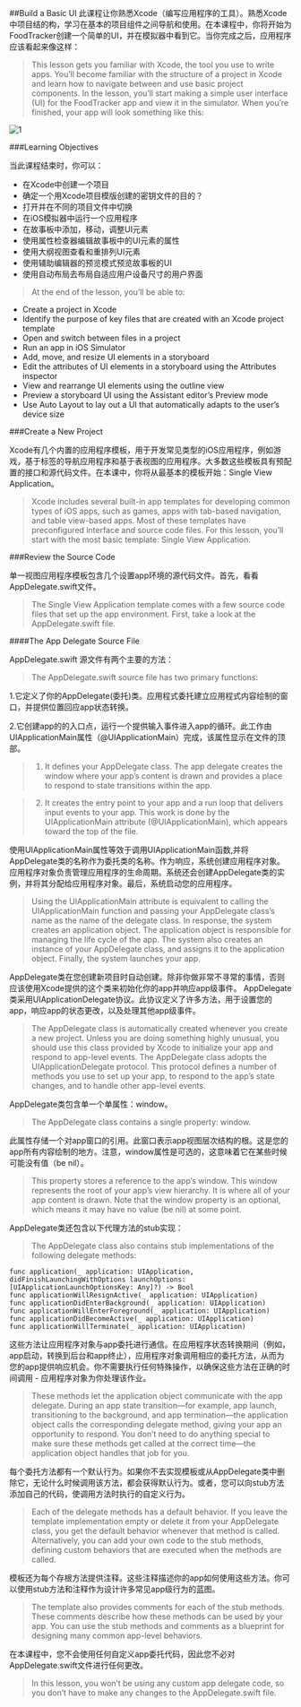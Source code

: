 ##Build a Basic UI
此课程让你熟悉Xcode（编写应用程序的工具）。熟悉Xcode中项目结的构，学习在基本的项目组件之间导航和使用。在本课程中，你将开始为FoodTracker创建一个简单的UI，并在模拟器中看到它。当你完成之后，应用程序应该看起来像这样：
>This lesson gets you familiar with Xcode, the tool you use to write apps. You’ll become familiar with the structure of a project in Xcode and learn how to navigate between and use basic project components. In the lesson, you’ll start making a simple user interface (UI) for the FoodTracker app and view it in the simulator. When you’re finished, your app will look something like this:

![1](./image/1_of_babu.png)

###Learning Objectives

当此课程结束时，你可以：

 - 在Xcode中创建一个项目
 - 确定一个用Xcode项目模版创建的密钥文件的目的？
 - 打开并在不同的项目文件中切换
 - 在iOS模拟器中运行一个应用程序
 - 在故事板中添加，移动，调整UI元素
 - 使用属性检查器编辑故事板中的UI元素的属性
 - 使用大纲视图查看和重排列UI元素
 - 使用辅助编辑器的预览模式预览故事板的UI
 - 使用自动布局去布局自适应用户设备尺寸的用户界面
 
>At the end of the lesson, you’ll be able to:
>
 - Create a project in Xcode
 - Identify the purpose of key files that are created with an Xcode project template
 - Open and switch between files in a project
 - Run an app in iOS Simulator
 - Add, move, and resize UI elements in a storyboard
 - Edit the attributes of UI elements in a storyboard using the Attributes inspector
 - View and rearrange UI elements using the outline view
 - Preview a storyboard UI using the Assistant editor’s Preview mode
 - Use Auto Layout to lay out a UI that automatically adapts to the user’s device size

###Create a New Project

Xcode有几个内置的应用程序模板，用于开发常见类型的iOS应用程序，例如游戏，基于标签的导航应用程序和基于表视图的应用程序。大多数这些模板具有预配置的接口和源代码文件。在本课中，你将从最基本的模板开始：Single View Application。
>Xcode includes several built-in app templates for developing common types of iOS apps, such as games, apps with tab-based navigation, and table view-based apps. Most of these templates have preconfigured interface and source code files. For this lesson, you’ll start with the most basic template: Single View Application.

###Review the Source Code

单一视图应用程序模板包含几个设置app环境的源代码文件。首先，看看AppDelegate.swift文件。
>The Single View Application template comes with a few source code files that set up the app environment. First, take a look at the AppDelegate.swift file.

####The App Delegate Source File

AppDelegate.swift 源文件有两个主要的方法：
>The AppDelegate.swift source file has two primary functions:

 1.它定义了你的AppDelegate(委托)类。应用程式委托建立应用程式内容绘制的窗口，并提供位置回应app状态转换。

 2.它创建app的的入口点，运行一个提供输入事件进入app的循环。此工作由UIApplicationMain属性（@UIApplicationMain）完成，该属性显示在文件的顶部。
> 1. It defines your AppDelegate class. The app delegate creates the window where your app’s content is drawn and provides a place to respond to state transitions within the app.

> 2. It creates the entry point to your app and a run loop that delivers input events to your app. This work is done by the UIApplicationMain attribute (@UIApplicationMain), which appears toward the top of the file.

使用UIApplicationMain属性等效于调用UIApplicationMain函数,并将AppDelegate类的名称作为委托类的名称。作为响应，系统创建应用程序对象。应用程序对象负责管理应用程序的生命周期。系统还会创建AppDelegate类的实例，并将其分配给应用程序对象。最后，系统启动您的应用程序。
>Using the UIApplicationMain attribute is equivalent to calling the UIApplicationMain function and passing your AppDelegate class’s name as the name of the delegate class. In response, the system creates an application object. The application object is responsible for managing the life cycle of the app. The system also creates an instance of your AppDelegate class, and assigns it to the application object. Finally, the system launches your app.


AppDelegate类在您创建新项目时自动创建。除非你做非常不寻常的事情，否则应该使用Xcode提供的这个类来初始化你的app并响应app级事件。 AppDelegate类采用UIApplicationDelegate协议。此协议定义了许多方法，用于设置您的app，响应app的状态更改，以及处理其他app级事件。
>The AppDelegate class is automatically created whenever you create a new project. Unless you are doing something highly unusual, you should use this class provided by Xcode to initialize your app and respond to app-level events. The AppDelegate class adopts the UIApplicationDelegate protocol. This protocol defines a number of methods you use to set up your app, to respond to the app’s state changes, and to handle other app-level events.

AppDelegate类包含单一个单属性：window。
>The AppDelegate class contains a single property: window.

此属性存储一个对app窗口的引用。此窗口表示app视图层次结构的根。这是您的app所有内容绘制的地方。注意，window属性是可选的，这意味着它在某些时候可能没有值（be nil）。
>This property stores a reference to the app’s window. This window represents the root of your app’s view hierarchy. It is where all of your app content is drawn. Note that the window property is an optional, which means it may have no value (be nil) at some point.

AppDelegate类还包含以下代理方法的stub实现：
>The AppDelegate class also contains stub implementations of the following delegate methods:

```
func application(_ application: UIApplication, didFinishLaunchingWithOptions launchOptions: [UIApplicationLaunchOptionsKey: Any]?) -> Bool
func applicationWillResignActive(_ application: UIApplication)
func applicationDidEnterBackground(_ application: UIApplication)
func applicationWillEnterForeground(_ application: UIApplication)
func applicationDidBecomeActive(_ application: UIApplication)
func applicationWillTerminate(_ application: UIApplication)
```

这些方法让应用程序对象与app委托进行通信。在应用程序状态转换期间（例如，app启动，转换到后台和app终止），应用程序对象调用相应的委托方法，从而为您的app提供响应机会。你不需要执行任何特殊操作，以确保这些方法在正确的时间调用 - 应用程序对象为你处理该作业。
>These methods let the application object communicate with the app delegate. During an app state transition—for example, app launch, transitioning to the background, and app termination—the application object calls the corresponding delegate method, giving your app an opportunity to respond. You don’t need to do anything special to make sure these methods get called at the correct time—the application object handles that job for you.

每个委托方法都有一个默认行为。如果你不去实现模板或从AppDelegate类中删除它，无论什么时候调用该方法，都会获得默认行为。或者，您可以向stub方法添加自己的代码，使调用方法时执行的自定义行为。
>Each of the delegate methods has a default behavior. If you leave the template implementation empty or delete it from your AppDelegate class, you get the default behavior whenever that method is called. Alternatively, you can add your own code to the stub methods, defining custom behaviors that are executed when the methods are called.

模板还为每个存根方法提供注释。这些注释描述你的app如何使用这些方法。你可以使用stub方法和注释作为设计许多常见app级行为的蓝图。
>The template also provides comments for each of the stub methods. These comments describe how these methods can be used by your app. You can use the stub methods and comments as a blueprint for designing many common app-level behaviors.

在本课程中，您不会使用任何自定义app委托代码，因此您不必对AppDelegate.swift文件进行任何更改。
>In this lesson, you won’t be using any custom app delegate code, so you don’t have to make any changes to the AppDelegate.swift file.